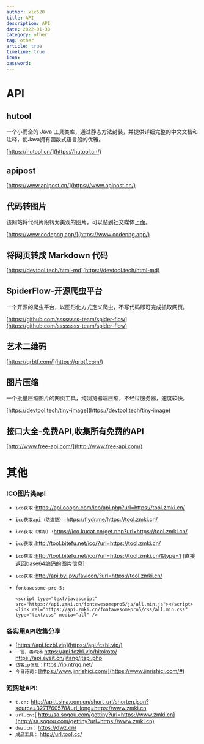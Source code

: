 ```yaml
---
author: xlc520
title: API
description: API
date: 2022-01-30
category: other
tag: other
article: true
timeline: true
icon: 
password: 
---
```

# API

## hutool

一个小而全的 Java 工具类库，通过静态方法封装，并提供详细完整的中文文档和注释，使Java拥有函数式语言般的优雅。

[https://hutool.cn/](https://hutool.cn/)

## apipost

[https://www.apipost.cn/](https://www.apipost.cn/)

## 代码转图片

该网站将代码片段转为美观的图片，可以贴到社交媒体上面。

[https://www.codepng.app/](https://www.codepng.app/)

## 将网页转成 Markdown 代码

[https://devtool.tech/html-md](https://devtool.tech/html-md)

## SpiderFlow-开源爬虫平台

一个开源的爬虫平台，以图形化方式定义爬虫，不写代码即可完成抓取网页。

[https://github.com/ssssssss-team/spider-flow](https://github.com/ssssssss-team/spider-flow)

## 艺术二维码

[https://qrbtf.com/](https://qrbtf.com/)

## 图片压缩

一个批量压缩图片的网页工具，纯浏览器端压缩，不经过服务器，速度较快。

[https://devtool.tech/tiny-image](https://devtool.tech/tiny-image)

## 接口大全-免费API,收集所有免费的API

[http://www.free-api.com/](http://www.free-api.com/)

# 其他

### ICO图片类api

- `ico获取:`https://api.ooopn.com/ico/api.php?url=https://tool.zmki.cn/

- `ico获取api（防盗链）:`https://f.ydr.me/https://tool.zmki.cn/

- `ico获取（推荐）:`https://ico.kucat.cn/get.php?url=https://tool.zmki.cn/

- `ico获取:`http://tool.bitefu.net/ico/?url=https://tool.zmki.cn/

- `ico获取:`http://tool.bitefu.net/ico/?url=https://tool.zmki.cn/&type=1 [直接返回base64编码的图片信息]

- `ico获取:`http://api.byi.pw/favicon/?url=https://tool.zmki.cn/

- `fontawesome-pro-5:`

  

  ```
  <script type="text/javascript" src="https://api.zmki.cn/fontawesomepro5/js/all.min.js"></script><link rel="https://api.zmki.cn/fontawesomepro5/css/all.min.css" type="text/css" media="all" />
  ```

### 各实用API收集分享

- [https://api.fczbl.vip](https://api.fczbl.vip/)
- `一言、毒鸡汤`
  https://api.fczbl.vip/hitokoto/
  https://api.eyeit.cn/jitang/jtapi.php
- `访客ip信息：`https://ip.ntrqq.net/
- `今日诗词：`[https://www.jinrishici.com/](https://www.jinrishici.com/#)

### 短网址API:

- `t.cn:` http://api.t.sina.com.cn/short_url/shorten.json?source=3271760578&url_long=https://www.zmki.cn
- `url.cn:`[ http://sa.sogou.com/gettiny?url=https://www.zmki.cn](http://sa.sogou.com/gettiny?url=https://www.zmki.cn)
- `dwz.cn：` https://dwz.cn/
- `成品工具：` http://url.tool.cc/